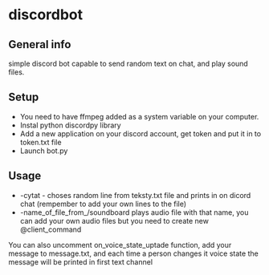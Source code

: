 # discordbot

## General info

simple discord bot capable to send random text on chat, and play sound files.

## Setup
* You need to have ffmpeg added as a system variable on your computer.
* Instal python discordpy library
* Add a new application on your discord account, get token and put it in to token.txt file
* Launch bot.py

## Usage
* -cytat - choses random line from teksty.txt file and prints in on dicord chat (rempember to add your own lines to the file)
* -name_of_file_from_/soundboard plays audio file with that name, you can add your own audio files but you need to create new @client_command

You can also uncomment on_voice_state_uptade function, add your message to message.txt, and each time a person changes it voice state the message will be printed in first text channel


